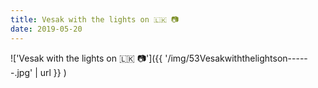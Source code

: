 ```yaml
---
title: Vesak with the lights on 🇱🇰 📷
date: 2019-05-20
---
```


!['Vesak with the lights on 🇱🇰 📷']({{ '/img/53Vesakwiththelightson------.jpg' | url }} )
<br>
